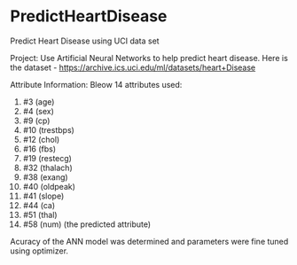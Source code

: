 # PredictHeartDisease
Predict Heart Disease using UCI data set

Project: Use Artificial Neural Networks to help predict heart disease. Here is the dataset - https://archive.ics.uci.edu/ml/datasets/heart+Disease

Attribute Information:
Bleow 14 attributes used: 
1. #3 (age) 
2. #4 (sex) 
3. #9 (cp) 
4. #10 (trestbps) 
5. #12 (chol) 
6. #16 (fbs) 
7. #19 (restecg) 
8. #32 (thalach) 
9. #38 (exang) 
10. #40 (oldpeak) 
11. #41 (slope) 
12. #44 (ca) 
13. #51 (thal) 
14. #58 (num) (the predicted attribute)

Acuracy of the ANN model was determined and parameters were fine tuned using optimizer. 
